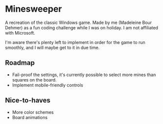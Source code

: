 # Minesweeper

A recreation of the classic Windows game. Made by me (Madeleine Bour Dehmer) as a fun coding challenge while I was on holiday. I am not affiliated with Microsoft.

I'm aware there's plenty left to implement in order for the game to run smoothly, and I will maybe get to it in due time.

## Roadmap

- Fail-proof the settings, it's currently possible to select more mines than squares on the board.
- Implement mobile-friendly controls

## Nice-to-haves

- More color schemes
- Board animations
